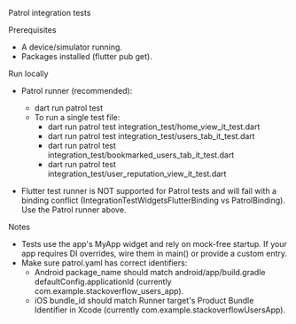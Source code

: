 Patrol integration tests

Prerequisites
- A device/simulator running.
- Packages installed (flutter pub get).

Run locally
- Patrol runner (recommended):
  - dart run patrol test
  - To run a single test file:
    - dart run patrol test integration_test/home_view_it_test.dart
    - dart run patrol test integration_test/users_tab_it_test.dart
    - dart run patrol test integration_test/bookmarked_users_tab_it_test.dart
    - dart run patrol test integration_test/user_reputation_view_it_test.dart

- Flutter test runner is NOT supported for Patrol tests and will fail with a binding conflict (IntegrationTestWidgetsFlutterBinding vs PatrolBinding). Use the Patrol runner above.

Notes
- Tests use the app's MyApp widget and rely on mock-free startup. If your app requires DI overrides, wire them in main() or provide a custom entry.
- Make sure patrol.yaml has correct identifiers:
  - Android package_name should match android/app/build.gradle defaultConfig.applicationId (currently com.example.stackoverflow_users_app).
  - iOS bundle_id should match Runner target's Product Bundle Identifier in Xcode (currently com.example.stackoverflowUsersApp).
